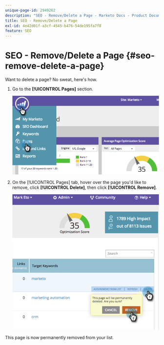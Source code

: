 ```yaml
---
unique-page-id: 2949262
description: "SEO - Remove/Delete a Page - Marketo Docs - Product Documentation"
title: SEO - Remove/Delete a Page
exl-id: 4e42d01f-a3cf-4545-b476-54de195fa7f8
feature: SEO
---
```

# SEO - Remove/Delete a Page {#seo-remove-delete-a-page}

Want to delete a page? No sweat, here's how.

1. Go to the **[!UICONTROL Pages]** section.

   ![](assets/image2014-9-18-13-3a58-3a33.png)

1. On the [!UICONTROL Pages] tab, hover over the page you'd like to remove, click **[!UICONTROL Delete]**, then click **[!UICONTROL Remove]**.

   ![](assets/image2014-9-18-13-3a58-3a39.png)

This page is now permanently removed from your list.
